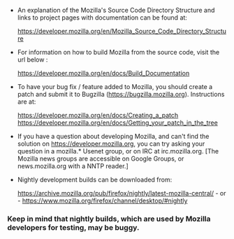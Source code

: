 + An explanation of the Mozilla's Source Code Directory Structure and links to
 project pages with documentation can be found at:

    https://developer.mozilla.org/en/Mozilla_Source_Code_Directory_Structure

+ For information on how to build Mozilla from the source code, visit the url below :

    https://developer.mozilla.org/en/docs/Build_Documentation

+ To have your bug fix / feature added to Mozilla, you should create a patch and
 submit it to Bugzilla (https://bugzilla.mozilla.org). Instructions are at:

    https://developer.mozilla.org/en/docs/Creating_a_patch
    https://developer.mozilla.org/en/docs/Getting_your_patch_in_the_tree

+ If you have a question about developing Mozilla, and can't find the solution
 on https://developer.mozilla.org, you can try asking your question in a
 mozilla.* Usenet group, or on IRC at irc.mozilla.org. [The Mozilla news groups
 are accessible on Google Groups, or news.mozilla.org with a NNTP reader.]

+ Nightly development builds can be downloaded from:

    https://archive.mozilla.org/pub/firefox/nightly/latest-mozilla-central/
            - or -
    https://www.mozilla.org/firefox/channel/desktop/#nightly

### Keep in mind that nightly builds, which are used by Mozilla developers for testing, may be buggy.

